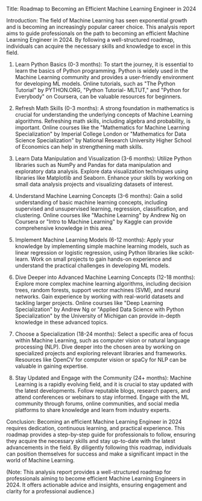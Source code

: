 Title: Roadmap to Becoming an Efficient Machine Learning Engineer in 2024

Introduction:
The field of Machine Learning has seen exponential growth and is becoming an increasingly popular career choice. This analysis report aims to guide professionals on the path to becoming an efficient Machine Learning Engineer in 2024. By following a well-structured roadmap, individuals can acquire the necessary skills and knowledge to excel in this field.

1. Learn Python Basics (0-3 months):
To start the journey, it is essential to learn the basics of Python programming. Python is widely used in the Machine Learning community and provides a user-friendly environment for developing ML models. Online tutorials, such as "The Python Tutorial" by PYTHON.ORG, "Python Tutorial- MLTUT," and "Python for Everybody" on Coursera, can be valuable resources for beginners.

2. Refresh Math Skills (0-3 months):
A strong foundation in mathematics is crucial for understanding the underlying concepts of Machine Learning algorithms. Refreshing math skills, including algebra and probability, is important. Online courses like the "Mathematics for Machine Learning Specialization" by Imperial College London or "Mathematics for Data Science Specialization" by National Research University Higher School of Economics can help in strengthening math skills.

3. Learn Data Manipulation and Visualization (3-6 months):
Utilize Python libraries such as NumPy and Pandas for data manipulation and exploratory data analysis. Explore data visualization techniques using libraries like Matplotlib and Seaborn. Enhance your skills by working on small data analysis projects and visualizing datasets of interest.

4. Understand Machine Learning Concepts (3-6 months):
Gain a solid understanding of basic machine learning concepts, including supervised and unsupervised learning, regression, classification, and clustering. Online courses like "Machine Learning" by Andrew Ng on Coursera or "Intro to Machine Learning" by Kaggle can provide comprehensive knowledge in this area.

5. Implement Machine Learning Models (6-12 months):
Apply your knowledge by implementing simple machine learning models, such as linear regression or logistic regression, using Python libraries like scikit-learn. Work on small projects to gain hands-on experience and understand the practical challenges in developing ML models.

6. Dive Deeper into Advanced Machine Learning Concepts (12-18 months):
Explore more complex machine learning algorithms, including decision trees, random forests, support vector machines (SVM), and neural networks. Gain experience by working with real-world datasets and tackling larger projects. Online courses like "Deep Learning Specialization" by Andrew Ng or "Applied Data Science with Python Specialization" by the University of Michigan can provide in-depth knowledge in these advanced topics.

7. Choose a Specialization (18-24 months):
Select a specific area of focus within Machine Learning, such as computer vision or natural language processing (NLP). Dive deeper into the chosen area by working on specialized projects and exploring relevant libraries and frameworks. Resources like OpenCV for computer vision or spaCy for NLP can be valuable in gaining expertise.

8. Stay Updated and Engage with the Community (24+ months):
Machine Learning is a rapidly evolving field, and it is crucial to stay updated with the latest developments. Follow reputable blogs, research papers, and attend conferences or webinars to stay informed. Engage with the ML community through forums, online communities, and social media platforms to share knowledge and learn from industry experts.

Conclusion:
Becoming an efficient Machine Learning Engineer in 2024 requires dedication, continuous learning, and practical experience. This roadmap provides a step-by-step guide for professionals to follow, ensuring they acquire the necessary skills and stay up-to-date with the latest advancements in the field. By diligently following this roadmap, individuals can position themselves for success and make a significant impact in the world of Machine Learning.

(Note: This analysis report provides a well-structured roadmap for professionals aiming to become efficient Machine Learning Engineers in 2024. It offers actionable advice and insights, ensuring engagement and clarity for a professional audience.)